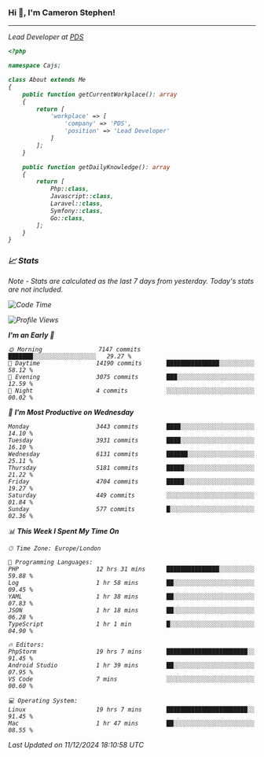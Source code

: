 ### Hi 👋, I'm Cameron Stephen!
<hr>
<p><em>Lead Developer at <a href="https://prindatasolutions.co.uk">PDS</a></p>


```php
<?php

namespace Cajs;

class About extends Me
{
    public function getCurrentWorkplace(): array
    {
        return [
            'workplace' => [
                'company' => 'PDS',
                'position' => 'Lead Developer'
            ]
        ];
    }

    public function getDailyKnowledge(): array
    {
        return [
            Php::class,
            Javascript::class,
            Laravel::class,
            Symfony::class,
            Go::class,
        ];
    }
}
```

### 📈 Stats
<p><em>Note - Stats are calculated as the last 7 days from yesterday. Today's stats are not included.</em></p>


<!--START_SECTION:waka-->
![Code Time](http://img.shields.io/badge/Code%20Time-4%2C128%20hrs%209%20mins-blue)

![Profile Views](http://img.shields.io/badge/Profile%20Views-0-blue)

**I'm an Early 🐤** 

```text
🌞 Morning                7147 commits        ███████░░░░░░░░░░░░░░░░░░   29.27 % 
🌆 Daytime                14190 commits       ███████████████░░░░░░░░░░   58.12 % 
🌃 Evening                3075 commits        ███░░░░░░░░░░░░░░░░░░░░░░   12.59 % 
🌙 Night                  4 commits           ░░░░░░░░░░░░░░░░░░░░░░░░░   00.02 % 
```
📅 **I'm Most Productive on Wednesday** 

```text
Monday                   3443 commits        ████░░░░░░░░░░░░░░░░░░░░░   14.10 % 
Tuesday                  3931 commits        ████░░░░░░░░░░░░░░░░░░░░░   16.10 % 
Wednesday                6131 commits        ██████░░░░░░░░░░░░░░░░░░░   25.11 % 
Thursday                 5181 commits        █████░░░░░░░░░░░░░░░░░░░░   21.22 % 
Friday                   4704 commits        █████░░░░░░░░░░░░░░░░░░░░   19.27 % 
Saturday                 449 commits         ░░░░░░░░░░░░░░░░░░░░░░░░░   01.84 % 
Sunday                   577 commits         █░░░░░░░░░░░░░░░░░░░░░░░░   02.36 % 
```


📊 **This Week I Spent My Time On** 

```text
🕑︎ Time Zone: Europe/London

💬 Programming Languages: 
PHP                      12 hrs 31 mins      ███████████████░░░░░░░░░░   59.88 % 
Log                      1 hr 58 mins        ██░░░░░░░░░░░░░░░░░░░░░░░   09.45 % 
YAML                     1 hr 38 mins        ██░░░░░░░░░░░░░░░░░░░░░░░   07.83 % 
JSON                     1 hr 18 mins        ██░░░░░░░░░░░░░░░░░░░░░░░   06.28 % 
TypeScript               1 hr 1 min          █░░░░░░░░░░░░░░░░░░░░░░░░   04.90 % 

🔥 Editors: 
PhpStorm                 19 hrs 7 mins       ███████████████████████░░   91.45 % 
Android Studio           1 hr 39 mins        ██░░░░░░░░░░░░░░░░░░░░░░░   07.95 % 
VS Code                  7 mins              ░░░░░░░░░░░░░░░░░░░░░░░░░   00.60 % 

💻 Operating System: 
Linux                    19 hrs 7 mins       ███████████████████████░░   91.45 % 
Mac                      1 hr 47 mins        ██░░░░░░░░░░░░░░░░░░░░░░░   08.55 % 
```


 Last Updated on 11/12/2024 18:10:58 UTC
<!--END_SECTION:waka-->
